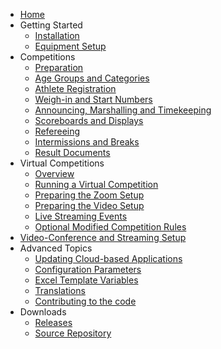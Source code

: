 * [Home](index)
* Getting Started
  * [Installation](InstallationOverview)
  * [Equipment Setup](EquipmentSetup)
* Competitions
  * [Preparation](Preparation)
  * [Age Groups and Categories](Categories)
  * [Athlete Registration](Registration)
  * [Weigh-in and Start Numbers](WeighIn)
  * [Announcing, Marshalling and Timekeeping](Announcing)
  * [Scoreboards and Displays](Displays)
  * [Refereeing](Refereeing)
  * [Intermissions and Breaks](Breaks)
  * [Result Documents](Documents)
* Virtual Competitions
  * [Overview](VirtualOverview)
  * [Running a Virtual Competition](Zoom)
  * [Preparing the Zoom Setup](PrepareZoomBroadcasting)
  * [Preparing the Video Setup](OBS)
  * [Live Streaming Events](Streaming)
  * [Optional Modified Competition Rules](ModifiedRules)
* [Video-Conference and Streaming Setup](ZoomOBS)
* Advanced Topics
  * [Updating Cloud-based Applications](UpdatingCloudApplications)
  * [Configuration Parameters](Configuration)
  * [Excel Template Variables](TemplateVariables)
  * [Translations](Translation)
  * [Contributing to the code](Gitpod)
* Downloads
  * [Releases](https://github.com/jflamy/owlcms4/releases)
  * [Source Repository](https://github.com/jflamy/owlcms4)

